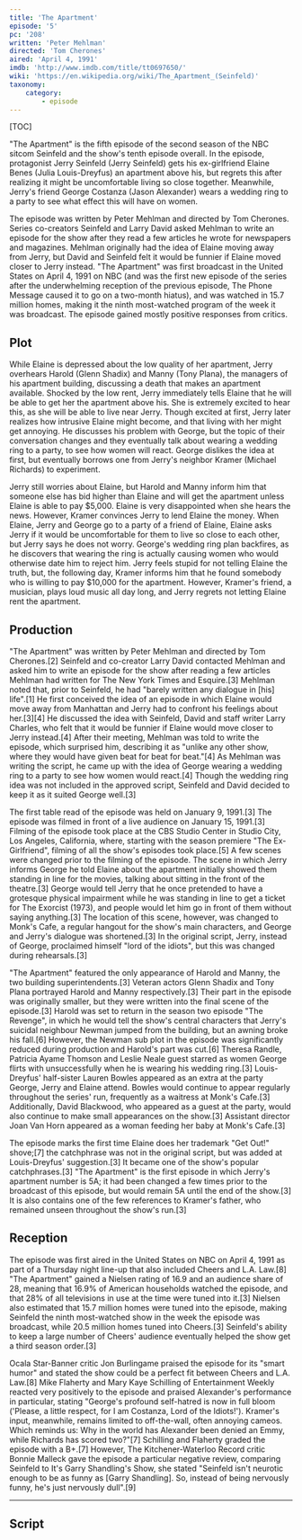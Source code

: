 ```yaml
---
title: 'The Apartment'
episode: '5'
pc: '208'
written: 'Peter Mehlman'
directed: 'Tom Cherones'
aired: 'April 4, 1991'
imdb: 'http://www.imdb.com/title/tt0697650/'
wiki: 'https://en.wikipedia.org/wiki/The_Apartment_(Seinfeld)'
taxonomy:
    category:
        - episode
---
```


[TOC]

"The Apartment" is the fifth episode of the second season of the NBC sitcom Seinfeld and the show's tenth episode overall. In the episode, protagonist Jerry Seinfeld (Jerry Seinfeld) gets his ex-girlfriend Elaine Benes (Julia Louis-Dreyfus) an apartment above his, but regrets this after realizing it might be uncomfortable living so close together. Meanwhile, Jerry's friend George Costanza (Jason Alexander) wears a wedding ring to a party to see what effect this will have on women.

The episode was written by Peter Mehlman and directed by Tom Cherones. Series co-creators Seinfeld and Larry David asked Mehlman to write an episode for the show after they read a few articles he wrote for newspapers and magazines. Mehlman originally had the idea of Elaine moving away from Jerry, but David and Seinfeld felt it would be funnier if Elaine moved closer to Jerry instead. "The Apartment" was first broadcast in the United States on April 4, 1991 on NBC (and was the first new episode of the series after the underwhelming reception of the previous episode, The Phone Message caused it to go on a two-month hiatus), and was watched in 15.7 million homes, making it the ninth most-watched program of the week it was broadcast. The episode gained mostly positive responses from critics.

## Plot

While Elaine is depressed about the low quality of her apartment, Jerry overhears Harold (Glenn Shadix) and Manny (Tony Plana), the managers of his apartment building, discussing a death that makes an apartment available. Shocked by the low rent, Jerry immediately tells Elaine that he will be able to get her the apartment above his. She is extremely excited to hear this, as she will be able to live near Jerry. Though excited at first, Jerry later realizes how intrusive Elaine might become, and that living with her might get annoying. He discusses his problem with George, but the topic of their conversation changes and they eventually talk about wearing a wedding ring to a party, to see how women will react. George dislikes the idea at first, but eventually borrows one from Jerry's neighbor Kramer (Michael Richards) to experiment.

Jerry still worries about Elaine, but Harold and Manny inform him that someone else has bid higher than Elaine and will get the apartment unless Elaine is able to pay $5,000. Elaine is very disappointed when she hears the news. However, Kramer convinces Jerry to lend Elaine the money. When Elaine, Jerry and George go to a party of a friend of Elaine, Elaine asks Jerry if it would be uncomfortable for them to live so close to each other, but Jerry says he does not worry. George's wedding ring plan backfires, as he discovers that wearing the ring is actually causing women who would otherwise date him to reject him. Jerry feels stupid for not telling Elaine the truth, but, the following day, Kramer informs him that he found somebody who is willing to pay $10,000 for the apartment. However, Kramer's friend, a musician, plays loud music all day long, and Jerry regrets not letting Elaine rent the apartment.

## Production

"The Apartment" was written by Peter Mehlman and directed by Tom Cherones.[2] Seinfeld and co-creator Larry David contacted Mehlman and asked him to write an episode for the show after reading a few articles Mehlman had written for The New York Times and Esquire.[3] Mehlman noted that, prior to Seinfeld, he had "barely written any dialogue in [his] life".[1] He first conceived the idea of an episode in which Elaine would move away from Manhattan and Jerry had to confront his feelings about her.[3][4] He discussed the idea with Seinfeld, David and staff writer Larry Charles, who felt that it would be funnier if Elaine would move closer to Jerry instead.[4] After their meeting, Mehlman was told to write the episode, which surprised him, describing it as "unlike any other show, where they would have given beat for beat for beat."[4] As Mehlman was writing the script, he came up with the idea of George wearing a wedding ring to a party to see how women would react.[4] Though the wedding ring idea was not included in the approved script, Seinfeld and David decided to keep it as it suited George well.[3]

The first table read of the episode was held on January 9, 1991.[3] The episode was filmed in front of a live audience on January 15, 1991.[3] Filming of the episode took place at the CBS Studio Center in Studio City, Los Angeles, California, where, starting with the season premiere "The Ex-Girlfriend", filming of all the show's episodes took place.[5] A few scenes were changed prior to the filming of the episode. The scene in which Jerry informs George he told Elaine about the apartment initially showed them standing in line for the movies, talking about sitting in the front of the theatre.[3] George would tell Jerry that he once pretended to have a grotesque physical impairment while he was standing in line to get a ticket for The Exorcist (1973), and people would let him go in front of them without saying anything.[3] The location of this scene, however, was changed to Monk's Cafe, a regular hangout for the show's main characters, and George and Jerry's dialogue was shortened.[3] In the original script, Jerry, instead of George, proclaimed himself "lord of the idiots", but this was changed during rehearsals.[3]

"The Apartment" featured the only appearance of Harold and Manny, the two building superintendents.[3] Veteran actors Glenn Shadix and Tony Plana portrayed Harold and Manny respectively.[3] Their part in the episode was originally smaller, but they were written into the final scene of the episode.[3] Harold was set to return in the season two episode "The Revenge", in which he would tell the show's central characters that Jerry's suicidal neighbour Newman jumped from the building, but an awning broke his fall.[6] However, the Newman sub plot in the episode was significantly reduced during production and Harold's part was cut.[6] Theresa Randle, Patricia Ayame Thomson and Leslie Neale guest starred as women George flirts with unsuccessfully when he is wearing his wedding ring.[3] Louis-Dreyfus' half-sister Lauren Bowles appeared as an extra at the party George, Jerry and Elaine attend. Bowles would continue to appear regularly throughout the series' run, frequently as a waitress at Monk's Cafe.[3] Additionally, David Blackwood, who appeared as a guest at the party, would also continue to make small appearances on the show.[3] Assistant director Joan Van Horn appeared as a woman feeding her baby at Monk's Cafe.[3]

The episode marks the first time Elaine does her trademark "Get Out!" shove;[7] the catchphrase was not in the original script, but was added at Louis-Dreyfus' suggestion.[3] It became one of the show's popular catchphrases.[3] "The Apartment" is the first episode in which Jerry's apartment number is 5A; it had been changed a few times prior to the broadcast of this episode, but would remain 5A until the end of the show.[3] It is also contains one of the few references to Kramer's father, who remained unseen throughout the show's run.[3]

## Reception

The episode was first aired in the United States on NBC on April 4, 1991 as part of a Thursday night line-up that also included Cheers and L.A. Law.[8] "The Apartment" gained a Nielsen rating of 16.9 and an audience share of 28, meaning that 16.9% of American households watched the episode, and that 28% of all televisions in use at the time were tuned into it.[3] Nielsen also estimated that 15.7 million homes were tuned into the episode, making Seinfeld the ninth most-watched show in the week the episode was broadcast, while 20.5 million homes tuned into Cheers.[3] Seinfeld's ability to keep a large number of Cheers' audience eventually helped the show get a third season order.[3]

Ocala Star-Banner critic Jon Burlingame praised the episode for its "smart humor" and stated the show could be a perfect fit between Cheers and L.A. Law.[8] Mike Flaherty and Mary Kaye Schilling of Entertainment Weekly reacted very positively to the episode and praised Alexander's performance in particular, stating "George's profound self-hatred is now in full bloom ('Please, a little respect, for I am Costanza, Lord of the Idiots!'). Kramer's input, meanwhile, remains limited to off-the-wall, often annoying cameos. Which reminds us: Why in the world has Alexander been denied an Emmy, while Richards has scored two?"[7] Schilling and Flaherty graded the episode with a B+.[7] However, The Kitchener-Waterloo Record critic Bonnie Malleck gave the episode a particular negative review, comparing Seinfeld to It's Garry Shandling's Show, she stated "Seinfeld isn't neurotic enough to be as funny as [Garry Shandling]. So, instead of being nervously funny, he's just nervously dull".[9]

---

## Script

